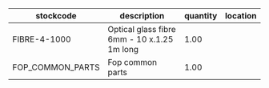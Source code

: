 |stockcode|description|quantity|location|
|---------|-----------|--------|--------|
|FIBRE-4-1000|Optical glass fibre 6mm - 10 x.1.25 1m long|1.00||
|FOP_COMMON_PARTS|Fop common parts|1.00||
